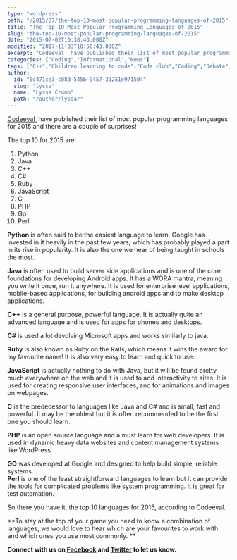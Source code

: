 ```yaml
---
type: "wordpress"
path: "/2015/07/the-top-10-most-popular-programming-languages-of-2015"
title: "The Top 10 Most Popular Programming Languages of 2015"
slug: "the-top-10-most-popular-programming-languages-of-2015"
date: "2015-07-02T10:38:43.000Z"
modified: "2017-11-03T10:56:43.000Z"
excerpt: "Codeeval  have published their list of most popular programming languages for 2015 and there are a couple of surprises! The top 10 for 2015 are: Python Java C++ C# Ruby JavaScript C PHP Go Perl     Python is often said to be the easiest language to learn. Google has invested in it heavily in the \[…\]"
categories: ["Coding","Informational","News"]
tags: ["C++","Children learning to code","Code club","Coding","Debate","Developers","Go","Infomational","Java","JavaScript","Perl","PHP","Python","Ruby","Ruby on the Rails","Software","Top Tips"]
author:
  id: "0c471ce3-c08d-545b-9457-33251e971504"
  slug: "lyssa"
  name: "Lyssa Crump"
  path: "/author/lyssa/"
---
```

[Codeeval ](http://blog.codeeval.com/) have published their list of most popular programming languages for 2015 and there are a couple of surprises!

The top 10 for 2015 are:

1.  Python
2.  Java
3.  C++
4.  C#
5.  Ruby
6.  JavaScript
7.  C
8.  PHP
9.  Go
10.  Perl

**Python** is often said to be the easiest language to learn. Google has invested in it heavily in the past few years, which has probably played a part in its rise in popularity. It is also the one we hear of being taught in schools the most.

**Java** is often used to build server side applications and is one of the core foundations for developing Android apps. It has a WORA mantra, meaning you write it once, run it anywhere. It is used for enterprise level applications, mobile-based applications, for building android apps and to make desktop applications.

**C++** is a general purpose, powerful language. It is actually quite an advanced language and is used for apps for phones and desktops.

**C#** is used a lot devolving Microsoft apps and works similarly to java.

**Ruby** is also known as Ruby on the Rails, which means it wins the award for my favourite name! It is also very easy to learn and quick to use.

**JavaScript** is actually nothing to do with Java, but it will be found pretty much everywhere on the web and it is used to add interactivity to sites. It is used for creating responsive user interfaces, and for animations and images on webpages.

**C** is the predecessor to languages like Java and C# and is small, fast and powerful. It may be the oldest but it is often recommended to be the first one you should learn.

**PHP** is an open source language and a must learn for web developers. It is used in dynamic heavy data websites and content management systems like WordPress.

**GO** was developed at Google and designed to help build simple, reliable systems.  
**Perl** is one of the least straightforward languages to learn but it can provide the tools for complicated problems like system programming. It is great for test automation.

So there you have it, the top 10 languages for 2015, according to Codeeval.

**To stay at the top of your game you need to know a combination of languages, we would love to hear which are your favourites to work with and which ones you use most commonly. **

**Connect with us on [Facebook](https://www.facebook.com/headforwards) and [Twitter](https://twitter.com/headforwards) to let us know.**